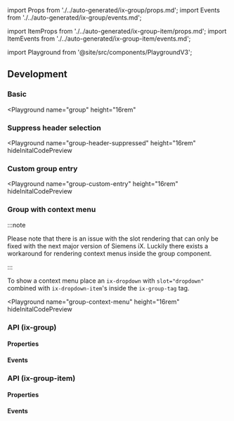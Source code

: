 import Props from './../auto-generated/ix-group/props.md';
import Events from './../auto-generated/ix-group/events.md';

import ItemProps from './../auto-generated/ix-group-item/props.md';
import ItemEvents from './../auto-generated/ix-group-item/events.md';

import Playground from '@site/src/components/PlaygroundV3';

## Development

### Basic

<Playground
  name="group"
  height="16rem"
  >
</Playground>

### Suppress header selection

<Playground
  name="group-header-suppressed"
  height="16rem"
  hideInitalCodePreview
  >
</Playground>

### Custom group entry

<Playground
  name="group-custom-entry"
  height="16rem"
  hideInitalCodePreview
  >
</Playground>

### Group with context menu

:::note

Please note that there is an issue with the slot rendering that can only be fixed with the next major version of Siemens iX.
Luckily there exists a workaround for rendering context menus inside the group component.

:::

To show a context menu place an `ix-dropdown` with `slot="dropdown"` combined with `ix-dropdown-item`'s inside the `ix-group-tag` tag.

<Playground
  name="group-context-menu"
  height="16rem"
  hideInitalCodePreview
  >
</Playground>

### API (ix-group)

#### Properties

<Props />

#### Events

<Events />

### API (ix-group-item)

#### Properties

<ItemProps />

#### Events

<ItemEvents />
